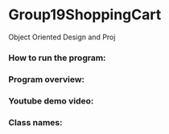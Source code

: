 # Group19ShoppingCart
Object Oriented Design and Proj

### How to run the program:


### Program overview:


### Youtube demo video:


### Class names:
